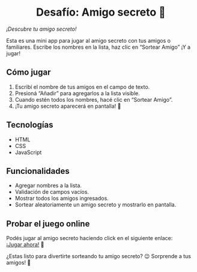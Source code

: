 <h1 align="center"> Desafío: Amigo secreto 🎁 </h1>

<em> ¡Descubre tu amigo secreto! </em>

Esta es una mini app para jugar al amigo secreto con tus amigos o familiares. 
Escribe los nombres en la lista, haz clic en “Sortear Amigo” ¡Y a jugar!

## Cómo jugar
1. Escribí el nombre de tus amigos en el campo de texto.  
2. Presioná “Añadir” para agregarlos a la lista visible.  
3. Cuando estén todos los nombres, hacé clic en “Sortear Amigo”.  
4. ¡Tu amigo secreto aparecerá en pantalla! 🎁

## Tecnologías
- HTML
- CSS
- JavaScript

## Funcionalidades
- Agregar nombres a la lista.  
- Validación de campos vacíos.  
- Mostrar todos los amigos ingresados.  
- Sortear aleatoriamente un amigo secreto y mostrarlo en pantalla.

## Probar el juego online 
Podés jugar al amigo secreto haciendo click en el siguiente enlace:  
[¡Jugar ahora!](https://AmeCaramel.github.io/challenge-amigo-secreto/) 🎁

¿Estas listo para divertirte sorteando tu amigo secreto? 😉 Sorprende a tus amigos! 🎉
